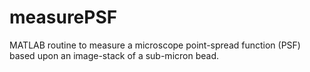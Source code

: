 # measurePSF

MATLAB routine to measure a microscope point-spread function (PSF) based upon an image-stack of a sub-micron bead.
